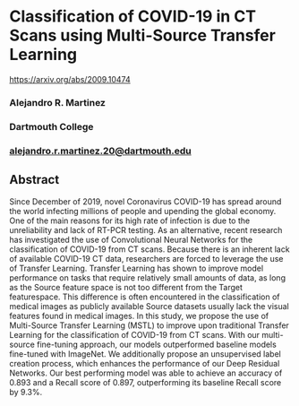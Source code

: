 
# Classification of COVID-19 in CT Scans using Multi-Source Transfer Learning
https://arxiv.org/abs/2009.10474

### Alejandro R. Martinez
### Dartmouth College
### alejandro.r.martinez.20@dartmouth.edu

## Abstract
Since December of 2019, novel Coronavirus COVID-19   has   spread   around   the   world   infecting   millions of people  and  upending  the  global  economy.  One  of  the  main reasons  for  its  high  rate  of  infection  is  due  to  the  unreliability and  lack  of  RT-PCR  testing.  As  an  alternative,  recent  research has  investigated  the  use  of  Convolutional  Neural  Networks  for the  classification  of  COVID-19  from  CT  scans.  Because  there  is an  inherent  lack  of  available  COVID-19  CT  data,  researchers are  forced  to  leverage  the  use  of  Transfer  Learning.  Transfer Learning  has  shown  to  improve  model  performance  on  tasks that require  relatively  small  amounts  of  data,  as  long  as  the  Source feature   space   is   not   too   different   from   the   Target   featurespace.  This  difference  is  often  encountered  in  the classification   of   medical   images   as   publicly   available   Source datasets usually lack the visual features found in medical images. In  this  study,  we  propose  the  use  of  Multi-Source  Transfer Learning (MSTL) to improve upon traditional Transfer Learning for  the  classification  of  COVID-19  from  CT  scans.  With  our multi-source   fine-tuning   approach,   our   models   outperformed baseline   models   fine-tuned   with   ImageNet.   We   additionally propose an unsupervised label creation process, which enhances the   performance of   our   Deep   Residual   Networks.   Our best performing model was able to achieve an accuracy of 0.893 and a  Recall  score  of  0.897,  outperforming  its  baseline  Recall  score by  9.3%.





